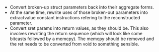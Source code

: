  * Convert broken-up struct parameters back into their aggregate
   forms.
 * At the same time, rewrite uses of those broken-out parameters into
   extractvalue constant instructions refering to the reconstructed
   parameter.
 * Convert sret params into return values, as they should be.  This
   also involves rewriting the return sequence (which will look like
   some bitcasts followed by a memcpy).  The memcpy should be removed
   and the ret needs to be converted from void to something sensible.
